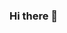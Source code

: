 ### Hi there 👋

<!--
**kchy-6088/kchy-6088** is a ✨ _special_ ✨ repository because its `README.md` (this file) appears on your GitHub profile.

Here are some ideas to get you started:

- 🔭 I’m currently working on introduction
- 🌱 I’m currently learning new github
- 👯 I’m looking to collaborate on character
- 🤔 I’m looking for help with programming
- 💬 Ask me about html5
- 📫 How to reach me: email kchy6088@gmail.com
- 😄 Pronouns: he
- ⚡ Fun fact: 
-->
